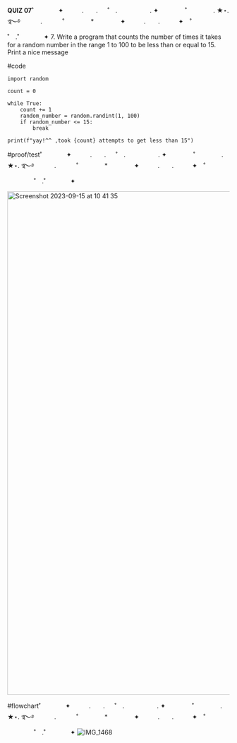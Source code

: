 **QUIZ 07**˚　　　　✦　　　.　　. 　 ˚　.　　　　　 . ✦　　　 　˚　　　　 . ★⋆. ࿐࿔ 
　　　.   　　˚　　 　　*　　 　　✦　　　.　　.　　　✦　˚ 　　　　 ˚　.˚　　　　✦
7. Write a program that counts the number of times it takes for a random number in the range 1 to 100 to be less than or equal to 15. Print a nice message

#code
    
    import random
    
    count = 0
    
    while True:
        count += 1
        random_number = random.randint(1, 100)
        if random_number <= 15:
            break
    
    print(f"yay!^^ ,took {count} attempts to get less than 15")


#proof/test˚　　　　✦　　　.　　. 　 ˚　.　　　　　 . ✦　　　 　˚　　　　 . ★⋆. ࿐࿔ 
　　　.   　　˚　　 　　*　　 　　✦　　　.　　.　　　✦　˚ 　　　　 ˚　.˚　　　　✦


<img width="1142" alt="Screenshot 2023-09-15 at 10 41 35" src="https://github.com/marinamen/quizzes/assets/142757957/b5301232-0026-46d8-9152-4616b3abd037">




#flowchart˚　　　　✦　　　.　　. 　 ˚　.　　　　　 . ✦　　　 　˚　　　　 . ★⋆. ࿐࿔ 
　　　.   　　˚　　 　　*　　 　　✦　　　.　　.　　　✦　˚ 　　　　 ˚　.˚　　　　✦
![IMG_1468](https://github.com/marinamen/quizzes/assets/142757957/03cfcedc-ed78-4159-a563-c96ec3eddf29)

   
